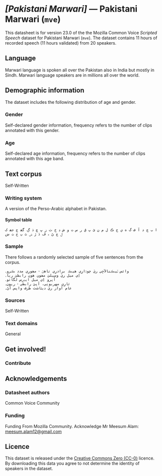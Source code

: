 # *[Pakistani Marwari]* &mdash; Pakistani Marwari (`mve`)
This datasheet is for version 23.0 of the the Mozilla Common Voice *Scripted Speech* dataset 
for Pakistani Marwari (`mve`). The dataset contains 11 hours of recorded
speech (11 hours validated) from 20 speakers.

## Language
<!-- {{LANGUAGE_DESCRIPTION}} -->
<!-- Provide a brief (1-2 paragraph) description of your language -->

Marwari language is spoken all over the Pakistan also in India but mostly in Sindh. Marwari language speakers are in millions all over the world.

<!-- ### Variants -->
<!-- {{VARIANT_DESCRIPTION}} -->
<!-- @ OPTIONAL @ -->
<!-- Describe the variants (MCV variants) of your language -->

<!-- Original Answer: -->
<!-- Thali, Godwari, and Dhatki -->

## Demographic information
<!-- You can get a lot of the information in this section from https://analyzer.cv-toolbox.web.tr/browse -->
The dataset includes the following distribution of age and gender.

### Gender
<!-- {{GENDER_TABLE}} -->
<!-- @ AUTOMATICALLY GENERATED @ -->
<!-- | Gender | Frequency |
|--------|-----------|
| male, masculine | ? |
| undeclared | ? |
| female, feminine | ? | -->
Self-declared gender information, frequency refers to the number of clips annotated with this gender.

### Age
<!-- {{AGE_TABLE}} -->
<!-- @ AUTOMATICALLY GENERATED @ -->
<!-- | Age band | Frequency |
|----------|-----------|
| teens | ? |
| twenties | ? |
| thirties | ? |
| fourties | ? |
| fifties | ? |
   ...if other age ranges are present in your data, add rows... -->
Self-declared age information, frequency refers to the number of clips annotated with this age band.

## Text corpus
<!-- {{TEXT_CORPUS_DESCRIPTION}} -->
<!-- @ OPTIONAL @ -->
<!-- An overview of the text corpus, with information such as average length (in characters and words) of validated sentences. -->

Self-Written 

### Writing system
<!-- {{WRITING_SYSTEM_DESCRIPTION}} -->
<!-- @ OPTIONAL @ -->
<!-- A description of the writing system (or writing systems) used in the text corpus -->

 A version of the Perso-Arabic alphabet in Pakistan.

#### Symbol table
<!-- {{ALPHABET_TABLE}} -->
<!-- @ OPTIONAL @ -->
<!-- If the writing system is alphabetic, you can include the valid alphabet here -->

```ا ب چ د آ ف گ ه ي ج ڪ ل م ن ئ پ ق ر س ت و ش ڊ خ ٽ ز ڀ ڇ ڌ ڳ گھ ڄ جھ ک ݪ ڃ ڻ ہ ڦ ڏ ڙ ݾ ٿ ٻ ح ٺ ښ```

### Sample
<!-- {{SENTENCES_SAMPLE}} -->
There follows a randomly selected sample of five sentences from the corpus.
```
وائس ٽيڪنالآجِي ريَ چوڌارِي ھيڪ برادرِي ٺاھڻ ۾ مھورِي مدد ڪرو۔
اِي ميل ريَ وسِيليَ مھون ھون رابطيَ ريا۔
آپرو اِي ميل ايڊرس لگائو۔
ٿارِي مهربونِي، آپيَ رابطي ۾ ريون۔
عام آواز ريَ ڊيٽاسَٽ طرف واپس آڻ۔
```

### Sources
<!-- {{SOURCES_LIST}} -->
<!-- @ OPTIONAL @ -->
<!-- A list of sentence sources, can be curated to the top-N -->

Self-Written 

### Text domains
<!-- {{TEXT_DOMAIN_DESCRIPTION}} -->
<!-- @ OPTIONAL @ -->
<!-- What text domains are represented in the corpus? -->

General


## Get involved!


### Contribute
<!-- {{CONTRIBUTE_LINKS_LIST}} -->
<!-- Here you can include links for how to contribute to the dataset -->


## Acknowledgements


### Datasheet authors
<!-- {{DATASHEET_AUTHORS_LIST}} -->
<!-- A list in the format of: Your Name <email@email.com> -->

Common Voice Community


### Funding
<!-- {{FUNDING_DESCRIPTION}} -->
<!-- @ OPTIONAL @ -->
<!-- If you received any funding, you can include the acknowledgement here -->

Funding From Mozilla Community. Acknowledge Mr Meesum Alam: meesum.alam12@gmail.com

## Licence
This dataset is released under the [Creative Commons Zero (CC-0)](https://creativecommons.org/public-domain/cc0/) licence. By downloading this data
you agree to not determine the identity of speakers in the dataset.